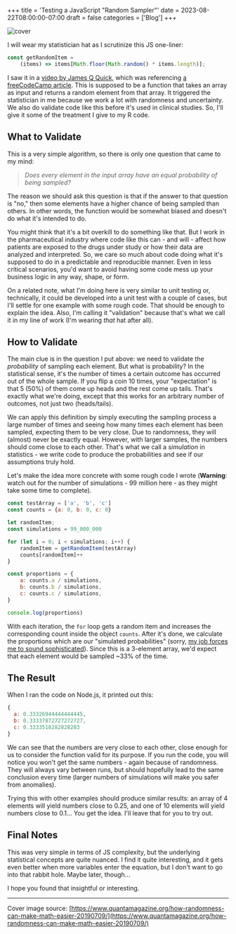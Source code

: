 +++
title = 'Testing a JavaScript "Random Sampler"'
date = 2023-08-22T08:00:00-07:00
draft = false
categories = ['Blog']
+++


![cover](https://cdn.hashnode.com/res/hashnode/image/upload/v1692734157035/7b75c2c4-e8f8-4d85-99ed-276caac7bca3.jpeg?w=1600&h=840&fit=crop&crop=entropy&auto=compress,format&format=webp)

I will wear my statistician hat as I scrutinize this JS one-liner:

```javascript
const getRandomItem =
    (items) => items[Math.floor(Math.random() * items.length)];
```

I saw it in a [video by James Q Quick](https://www.youtube.com/watch?v=cFqMk604en4), which was referencing [a freeCodeCamp article](https://www.freecodecamp.org/news/javascript-one-liners-to-use-in-every-project/). This is supposed to be a function that takes an array as input and returns a random element from that array. It triggered the statistician in me because we work a lot with randomness and uncertainty. We also do validate code like this before it's used in clinical studies. So, I'll give it some of the treatment I give to my R code.

## What to Validate

This is a very simple algorithm, so there is only one question that came to my mind:

> *Does every element in the input array have an equal probability of being sampled?*

The reason we should ask this question is that if the answer to that question is "no," then some elements have a higher chance of being sampled than others. In other words, the function would be somewhat biased and doesn't do what it's intended to do.

You might think that it's a bit overkill to do something like that. But I work in the pharmaceutical industry where code like this can - and will - affect how patients are exposed to the drugs under study or how their data are analyzed and interpreted. So, we care so much about code doing what it's supposed to do in a predictable and reproducible manner. Even in less critical scenarios, you'd want to avoid having some code mess up your business logic in any way, shape, or form.

On a related note, what I'm doing here is very similar to unit testing or, technically, it could be developed into a unit test with a couple of cases, but I'll settle for one example with some rough code. That should be enough to explain the idea. Also, I'm calling it "validation" because that's what we call it in my line of work (I'm wearing *that* hat after all).

## How to Validate

The main clue is in the question I put above: we need to validate the *probability* of sampling each element. But what is probability? In the statistical sense, it's the number of times a certain outcome has occurred out of the whole sample. If you flip a coin 10 times, your "expectation" is that 5 (50%) of them come up heads and the rest come up tails. That's exactly what we're doing, except that this works for an arbitrary number of outcomes, not just two (heads/tails).

We can apply this definition by simply executing the sampling process a large number of times and seeing how many times each element has been sampled, expecting them to be very close. Due to randomness, they will (almost) never be exactly equal. However, with larger samples, the numbers should come close to each other. That's what we call a *simulation* in statistics - we write code to produce the probabilities and see if our assumptions truly hold.

Let's make the idea more concrete with some rough code I wrote (**Warning**: watch out for the number of simulations - 99 million here - as they might take some time to complete).

```javascript
const testArray = ['a', 'b', 'c']
const counts = {a: 0, b: 0, c: 0}

let randomItem;
const simulations = 99_000_000

for (let i = 0; i < simulations; i++) {
    randomItem = getRandomItem(testArray)
    counts[randomItem]++
}

const proportions = {
    a: counts.a / simulations,
    b: counts.b / simulations,
    c: counts.c / simulations,
}

console.log(proportions)
```

With each iteration, the `for` loop gets a random item and increases the corresponding count inside the object `counts`. After it's done, we calculate the proportions which are our "simulated probabilities" (sorry, [my job forces me to sound sophisticated](https://codeforces.com/predownloaded/b7/8f/b78f0e086aa8c942869584bf6f71283d70e5ac51.png)). Since this is a 3-element array, we'd expect that each element would be sampled ~33% of the time.

## The Result

When I ran the code on Node.js, it printed out this:

```javascript
{
  a: 0.33326944444444445,
  b: 0.33337872727272727,
  c: 0.3333518282828283
}
```

We can see that the numbers are very close to each other, close enough for us to consider the function valid for its purpose. If you run the code, you will notice you won't get the same numbers - again because of randomness. They will always vary between runs, but should hopefully lead to the same conclusion every time (larger numbers of simulations will make you safer from anomalies).

Trying this with other examples should produce similar results: an array of 4 elements will yield numbers close to 0.25, and one of 10 elements will yield numbers close to 0.1... You get the idea. I'll leave that for you to try out.

## Final Notes

This was very simple in terms of JS complexity, but the underlying statistical concepts are quite nuanced. I find it quite interesting, and it gets even better when more variables enter the equation, but I don't want to go into that rabbit hole. Maybe later, though...

I hope you found that insightful or interesting.

* * *

Cover image source: [https://www.quantamagazine.org/how-randomness-can-make-math-easier-20190709/](https://www.quantamagazine.org/how-randomness-can-make-math-easier-20190709/)
